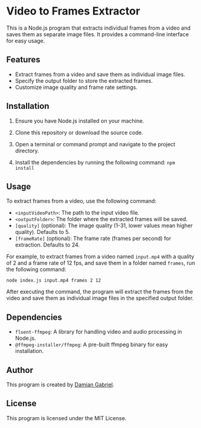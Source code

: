 # Video to Frames Extractor

This is a Node.js program that extracts individual frames from a video and saves them as separate image files. It provides a command-line interface for easy usage.

## Features

- Extract frames from a video and save them as individual image files.
- Specify the output folder to store the extracted frames.
- Customize image quality and frame rate settings.

## Installation

1. Ensure you have Node.js installed on your machine.

2. Clone this repository or download the source code.

3. Open a terminal or command prompt and navigate to the project directory.

4. Install the dependencies by running the following command:
`npm install`


## Usage

To extract frames from a video, use the following command:


- `<inputVideoPath>`: The path to the input video file.
- `<outputFolder>`: The folder where the extracted frames will be saved.
- `[quality]` (optional): The image quality (1-31, lower values mean higher quality). Defaults to 5.
- `[frameRate]` (optional): The frame rate (frames per second) for extraction. Defaults to 24.

For example, to extract frames from a video named `input.mp4` with a quality of 2 and a frame rate of 12 fps, and save them in a folder named `frames`, run the following command:

`node index.js input.mp4 frames 2 12`

After executing the command, the program will extract the frames from the video and save them as individual image files in the specified output folder.

## Dependencies

- `fluent-ffmpeg`: A library for handling video and audio processing in Node.js.
- `@ffmpeg-installer/ffmpeg`: A pre-built ffmpeg binary for easy installation.

## Author

This program is created by [Damian Gabriel](https://github.com/Gabbydamian).

## License

This program is licensed under the MIT License.
